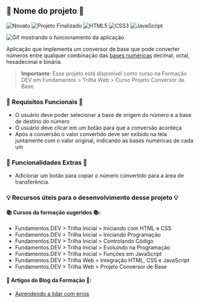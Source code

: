 ## 🌟 Nome do projeto 🌟

![Novato](https://img.shields.io/badge/novato-ff6c90?style=for-the-badge)
![Projeto Finalizado](https://img.shields.io/badge/projeto%20finalizado-00a154?style=for-the-badge)
![HTML5](https://img.shields.io/badge/html5-%23E34F26.svg?style=for-the-badge&logo=html5&logoColor=white)
![CSS3](https://img.shields.io/badge/css3-%231572B6.svg?style=for-the-badge&logo=css3&logoColor=white)
![JavaScript](https://img.shields.io/badge/javascript-%23323330.svg?style=for-the-badge&logo=javascript&logoColor=%23F7DF1E)

![Gif mostrando o funcionamento da aplicação](.docs/images/main.gif)

Aplicação que implementa um conversor de base que pode converter números entre qualquer combinação das [bases numéricas](https://pt.wikipedia.org/wiki/Convers%C3%A3o_de_base_num%C3%A9rica) decimal, octal, hexadecimal e binária.

> **Importante**: Esse projeto está disponível como curso na Formação DEV em Fundamentos > Trilha Web > Curso Projeto Conversor de Base

### 📝 Requisitos Funcionais 📝

- O usuário deve poder selecionar a base de origem do número e a base de destino do número
- O usuário deve clicar em um botão para que a conversão aconteça
- Após a conversão o valor convertido deve ser exibido na tela juntamente com o valor original, indicando as bases numéricas de cada um

### 📝 Funcionalidades Extras 📝

- Adicionar um botão para copiar o número convertido para a área de transferência.

### 💡 Recursos úteis para o desenvolvimento desse projeto 💡

#### 📚 Cursos da formação sugeridos 📚:

- Fundamentos.DEV > Trilha Inicial > Iniciando com HTML e CSS
- Fundamentos.DEV > Trilha Inicial > Iniciando Programação
- Fundamentos.DEV > Trilha Inicial > Controlando Código
- Fundamentos.DEV > Trilha Inicial > Evoluindo na Programação
- Fundamentos.DEV > Trilha Inicial > Funções em JavaScript
- Fundamentos.DEV > Trilha Web > Integração HTML, CSS e JavaScript
- Fundamentos.DEV > Trilha Web > Projeto Conversor de Base

#### 📰 Artigos do Blog da Formação 📰:

- [Aprendendo a lidar com erros](https://blog.formacao.dev/aprendendo-a-lidar-com-erros/)
